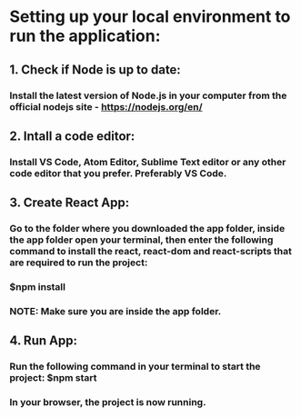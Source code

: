 # Setting up your local environment to run the application:

## 1. Check if Node is up to date:
### Install the latest version of Node.js in your computer from the official nodejs site - https://nodejs.org/en/

## 2. Intall a code editor:
### Install VS Code, Atom Editor, Sublime Text editor or any other code editor that you prefer. Preferably VS Code. 

## 3. Create React App:
### Go to the folder where you downloaded the app folder, inside the app folder open your terminal, then enter the following command to install the react, react-dom and react-scripts that are required to run the project:
### $npm install
### NOTE: Make sure you are inside the app folder.

## 4. Run App:
### Run the following command in your terminal to start the project: $npm start

### In your browser, the project is now running. 

